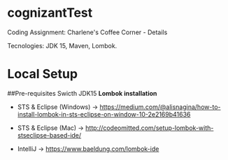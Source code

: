 # cognizantTest
Coding Assignment: Charlene's Coffee Corner - Details

Tecnologies:
JDK 15,
Maven,
Lombok.
# Local Setup
##Pre-requisites
Swicth JDK15
**Lombok installation**
* STS & Eclipse (Windows) -> https://medium.com/@alisnagina/how-to-install-lombok-in-sts-eclipse-on-window-10-2e2169b41636

* STS & Eclipse (Mac) -> http://codeomitted.com/setup-lombok-with-stseclipse-based-ide/

* IntelliJ -> https://www.baeldung.com/lombok-ide

